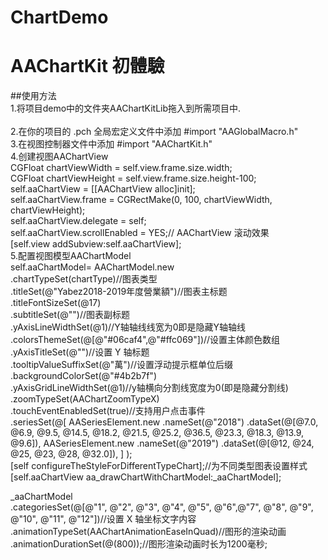 # ChartDemo
AAChartKit 初體驗
===================================
##使用方法<br>
1.将项目demo中的文件夹AAChartKitLib拖入到所需项目中.<br>  
2.在你的项目的 .pch 全局宏定义文件中添加 #import "AAGlobalMacro.h"<br>
3.在视图控制器文件中添加 #import "AAChartKit.h"<br>
4.创建视图AAChartView<br>
CGFloat chartViewWidth  = self.view.frame.size.width;<br>
    CGFloat chartViewHeight = self.view.frame.size.height-100;<br>
    self.aaChartView = [[AAChartView alloc]init];<br>
    self.aaChartView.frame = CGRectMake(0, 100, chartViewWidth, chartViewHeight);<br>
    self.aaChartView.delegate = self;<br>
    self.aaChartView.scrollEnabled = YES;// AAChartView 滚动效果<br>
    [self.view addSubview:self.aaChartView];<br>
5.配置视图模型AAChartModel<br>
 self.aaChartModel= AAChartModel.new<br>
    .chartTypeSet(chartType)//图表类型<br>
    .titleSet(@"Yabez2018-2019年度營業額")//图表主标题<br>
    .titleFontSizeSet(@17)<br>
    .subtitleSet(@"")//图表副标题<br>
    .yAxisLineWidthSet(@1)//Y轴轴线线宽为0即是隐藏Y轴轴线<br>
    .colorsThemeSet(@[@"#06caf4",@"#ffc069"])//设置主体颜色数组<br>
    .yAxisTitleSet(@"")//设置 Y 轴标题<br>
    .tooltipValueSuffixSet(@"萬")//设置浮动提示框单位后缀<br>
    .backgroundColorSet(@"#4b2b7f")<br>
    .yAxisGridLineWidthSet(@1)//y轴横向分割线宽度为0(即是隐藏分割线)<br>
    .zoomTypeSet(AAChartZoomTypeX)<br>
    .touchEventEnabledSet(true)//支持用户点击事件<br>
    .seriesSet(@[
                 AASeriesElement.new
                 .nameSet(@"2018")
                 .dataSet(@[@7.0, @6.9, @9.5, @14.5, @18.2, @21.5, @25.2, @36.5, @23.3, @18.3, @13.9, @9.6]),
                 AASeriesElement.new
                 .nameSet(@"2019")
                 .dataSet(@[@12, @24, @25, @23, @28, @32.0]),
                 ]
               );<br>
    [self configureTheStyleForDifferentTypeChart];//为不同类型图表设置样式<br>
    [self.aaChartView aa_drawChartWithChartModel:_aaChartModel];<br>
    
_aaChartModel<br>
    .categoriesSet(@[@"1", @"2", @"3", @"4", @"5", @"6",@"7", @"8", @"9", @"10", @"11", @"12"])//设置 X 轴坐标文字内容
    .animationTypeSet(AAChartAnimationEaseInQuad)//图形的渲染动画
    .animationDurationSet(@(800));//图形渲染动画时长为1200毫秒;
